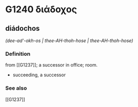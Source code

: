# G1240 διάδοχος

## diádochos

_(dee-ad'-okh-os | thee-AH-thoh-hose | thee-AH-thoh-hose)_

### Definition

from [[G1237]]; a successor in office; room.

- succeeding, a successor

### See also

[[G1237]]

